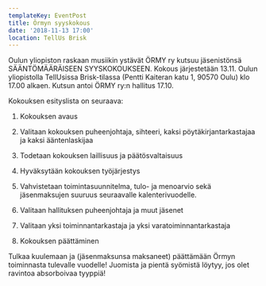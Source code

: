 ```yaml
---
templateKey: EventPost
title: Örmyn syyskokous
date: '2018-11-13 17:00'
location: TellUs Brisk
---
```

Oulun yliopiston raskaan musiikin ystävät ÖRMY ry kutsuu jäsenistönsä SÄÄNTÖMÄÄRÄISEEN SYYSKOKOUKSEEN. Kokous järjestetään 13.11. Oulun yliopistolla TellUsissa Brisk-tilassa (Pentti Kaiteran katu 1, 90570 Oulu) klo 17.00 alkaen. Kutsun antoi ÖRMY ry:n hallitus 17.10.



Kokouksen esityslista on seuraava:



1. Kokouksen avaus

2. Valitaan kokouksen puheenjohtaja, sihteeri, kaksi pöytäkirjantarkastajaa ja kaksi ääntenlaskijaa

3. Todetaan kokouksen laillisuus ja päätösvaltaisuus

4. Hyväksytään kokouksen työjärjestys

5. Vahvistetaan toimintasuunnitelma, tulo- ja menoarvio sekä jäsenmaksujen suuruus seuraavalle kalenterivuodelle.

6. Valitaan hallituksen puheenjohtaja ja muut jäsenet

7. Valitaan yksi toiminnantarkastaja ja yksi varatoiminnantarkastaja

8. Kokouksen päättäminen



Tulkaa kuulemaan ja (jäsenmaksunsa maksaneet) päättämään Örmyn toiminnasta tulevalle vuodelle! Juomista ja pientä syömistä löytyy, jos olet ravintoa absorboivaa tyyppiä!
